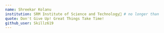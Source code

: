 ```yaml
---
name: Shreekar Kolanu
institution: SRM Institute of Science and Technology🚩 # no longer than 58 characters
quote: Don't Give Up! Great Things Take Time!
github_user: Skillz619
---
```

